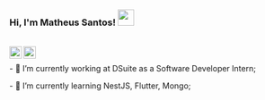 ### Hi, I'm Matheus Santos! <img src="https://github.com/TheDudeThatCode/TheDudeThatCode/blob/master/Assets/Hi.gif" width="29px"> 

<br/>

<a href="https://twitter.com/mcarneirobug">
  <img align="left" alt="mcarneirobug | Twitter" width="22px" src="https://cdn.jsdelivr.net/npm/simple-icons@v3/icons/twitter.svg" />
</a>
<a href="https://www.linkedin.com/in/mrscarneiro/">
  <img align="left" alt="Matheus's LinkdeIN" width="22px" src="https://cdn.jsdelivr.net/npm/simple-icons@v3/icons/linkedin.svg" />
</a>

<br/>

<p>
  - 🔭 I’m currently working at DSuite as a Software Developer Intern;
</p>
<p>
  - 🌱 I’m currently learning NestJS, Flutter, Mongo;
</p>

